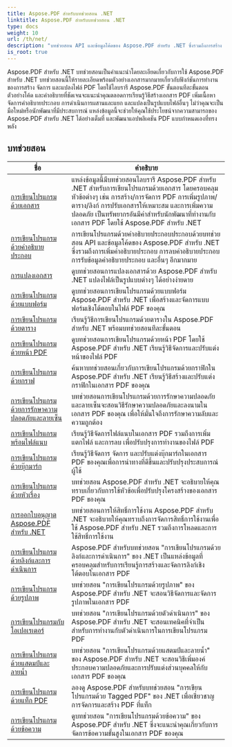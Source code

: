 ```yaml
---
title: Aspose.PDF สำหรับบทช่วยสอน .NET
linktitle: Aspose.PDF สำหรับบทช่วยสอน .NET
type: docs
weight: 10
url: /th/net/
description: "บทช่วยสอน API และข้อมูลโค้ดของ Aspose.PDF สำหรับ .NET ซึ่งรวมถึงการสร้าง การแก้ไข การแปลง การพิมพ์ และการใช้คุณสมบัติอื่นๆ อีกมากมายในการประมวลผลเอกสาร PDF"
is_root: true
---
```


Aspose.PDF สำหรับ .NET บทช่วยสอนเป็นคำแนะนำโดยละเอียดเกี่ยวกับการใช้ Aspose.PDF สำหรับ .NET บทช่วยสอนนี้ให้รายละเอียดพร้อมตัวอย่างเอกสารมากมายเกี่ยวกับฟังก์ชันการทำงานของการสร้าง จัดการ และแปลงไฟล์ PDF โดยใช้ไลบรารี Aspose.PDF ขั้นตอนทีละขั้นตอน ตัวอย่างโค้ด และคำอธิบายที่ชัดเจนจะแนะนำคุณตลอดการเรียนรู้วิธีสร้างเอกสาร PDF เพิ่มเนื้อหา จัดการคำอธิบายประกอบ การดำเนินการผสานและแยก และแปลงเป็นรูปแบบไฟล์อื่นๆ ไม่ว่าคุณจะเป็นมือใหม่หรือนักพัฒนาที่มีประสบการณ์ แหล่งข้อมูลนี้จะช่วยให้คุณใช้ประโยชน์จากความสามารถของ Aspose.PDF สำหรับ .NET ได้อย่างเต็มที่ และพัฒนาแอปพลิเคชัน PDF แบบกำหนดเองที่ทรงพลัง

## บทช่วยสอน
| ชื่อ | คำอธิบาย |
| --- | --- | 
| [การเขียนโปรแกรมด้วยเอกสาร](./programming-with-document/) | แหล่งข้อมูลนี้มีบทช่วยสอนไลบรารี Aspose.PDF สำหรับ .NET สำหรับการเขียนโปรแกรมด้วยเอกสาร โดยครอบคลุมหัวข้อต่างๆ เช่น การสร้าง/การจัดการ PDF การเพิ่มรูปภาพ/ตาราง/ลิงก์ การปรับเอกสารให้เหมาะสม และการเพิ่มความปลอดภัย เป็นทรัพยากรอันมีค่าสำหรับนักพัฒนาที่ทำงานกับเอกสาร PDF โดยใช้ Aspose.PDF สำหรับ .NET |
| [การเขียนโปรแกรมด้วยคำอธิบายประกอบ](./annotations/) | การเขียนโปรแกรมด้วยคำอธิบายประกอบประกอบด้วยบทช่วยสอน API และข้อมูลโค้ดของ Aspose.PDF สำหรับ .NET ซึ่งรวมถึงการเพิ่มคำอธิบายประกอบ การลบคำอธิบายประกอบ การรับข้อมูลคำอธิบายประกอบ และอื่นๆ อีกมากมาย |  
| [การแปลงเอกสาร](./document-conversion/) | ดูบทช่วยสอนการแปลงเอกสารด้วย Aspose.PDF สำหรับ .NET แปลงไฟล์เป็นรูปแบบต่างๆ ได้อย่างง่ายดาย |
| [การเขียนโปรแกรมด้วยแบบฟอร์ม](./programming-with-forms/) | ดูบทช่วยสอนการเขียนโปรแกรมด้วยแบบฟอร์ม Aspose.PDF สำหรับ .NET เพื่อสร้างและจัดการแบบฟอร์มเชิงโต้ตอบในไฟล์ PDF ของคุณ |
| [การเขียนโปรแกรมด้วยตาราง](./programming-with-tables/) | เรียนรู้วิธีการเขียนโปรแกรมด้วยตารางใน Aspose.PDF สำหรับ .NET พร้อมบทช่วยสอนทีละขั้นตอน | 
| [การเขียนโปรแกรมด้วยหน้า PDF](./programming-with-pdf-pages/) | ดูบทช่วยสอนการเขียนโปรแกรมด้วยหน้า PDF โดยใช้ Aspose.PDF สำหรับ .NET เรียนรู้วิธีจัดการและปรับแต่งหน้าของไฟล์ PDF |
| [การเขียนโปรแกรมด้วยกราฟ](./programming-with-graphs/) | ค้นหาบทช่วยสอนเกี่ยวกับการเขียนโปรแกรมด้วยกราฟิกใน Aspose.PDF สำหรับ .NET เรียนรู้วิธีสร้างและปรับแต่งกราฟิกในเอกสาร PDF ของคุณ |
| [การเขียนโปรแกรมด้วยการรักษาความปลอดภัยและลายเซ็น](./programming-with-security-and-signatures/) | บทช่วยสอนการเขียนโปรแกรมด้วยการรักษาความปลอดภัยและลายเซ็นจะสอนวิธีรักษาความปลอดภัยและลงนามในเอกสาร PDF ของคุณ เพื่อให้มั่นใจถึงการรักษาความลับและความถูกต้อง |
| [การเขียนโปรแกรมพร้อมไฟล์แนบ](./programming-with-attachments/) | เรียนรู้วิธีจัดการไฟล์แนบในเอกสาร PDF รวมถึงการเพิ่ม แตกไฟล์ และการลบ เพื่อปรับปรุงการทำงานของไฟล์ PDF |
| [การเขียนโปรแกรมด้วยบุ๊กมาร์ก](./programming-with-bookmarks/) | เรียนรู้วิธีจัดการ จัดการ และปรับแต่งบุ๊กมาร์กในเอกสาร PDF ของคุณเพื่อการนำทางที่ดีขึ้นและปรับปรุงประสบการณ์ผู้ใช้ |
| [การเขียนโปรแกรมด้วยหัวเรื่อง](./programming-with-headings/) | บทช่วยสอน Aspose.PDF สำหรับ .NET จะอธิบายให้คุณทราบเกี่ยวกับการใช้หัวข้อเพื่อปรับปรุงโครงสร้างของเอกสาร PDF ของคุณ |
| [การออกใบอนุญาต Aspose.PDF สำหรับ .NET](./licensing-aspose-pdf/) | บทช่วยสอนการให้สิทธิ์การใช้งาน Aspose.PDF สำหรับ .NET จะอธิบายให้คุณทราบถึงการจัดการสิทธิ์การใช้งานเพื่อใช้ Aspose.PDF สำหรับ .NET รวมถึงการโหลดและการใช้สิทธิ์การใช้งาน |
| [การเขียนโปรแกรมด้วยลิงก์และการดำเนินการ](./programming-with-links-and-actions/) | Aspose.PDF สำหรับบทช่วยสอน "การเขียนโปรแกรมด้วยลิงก์และการดำเนินการ" ของ .NET เป็นแหล่งข้อมูลที่ครอบคลุมสำหรับการเรียนรู้การสร้างและจัดการลิงก์เชิงโต้ตอบในเอกสาร PDF |
| [การเขียนโปรแกรมด้วยรูปภาพ](./programming-with-images/) | บทช่วยสอน "การเขียนโปรแกรมด้วยรูปภาพ" ของ Aspose.PDF สำหรับ .NET จะสอนวิธีจัดการและจัดการรูปภาพในเอกสาร PDF |
| [การเขียนโปรแกรมกับโอเปอเรเตอร์](./programming-with-operators/) | บทช่วยสอน "การเขียนโปรแกรมด้วยตัวดำเนินการ" ของ Aspose.PDF สำหรับ .NET จะสอนเทคนิคที่จำเป็นสำหรับการทำงานกับตัวดำเนินการในการเขียนโปรแกรม PDF |
| [การเขียนโปรแกรมด้วยแสตมป์และลายน้ำ](./programming-with-stamps-and-watermarks/) | บทช่วยสอน "การเขียนโปรแกรมด้วยแสตมป์และลายน้ำ" ของ Aspose.PDF สำหรับ .NET จะสอนวิธีเพิ่มองค์ประกอบความปลอดภัยและการปรับแต่งส่วนบุคคลให้กับเอกสาร PDF ของคุณ |
| [การเขียนโปรแกรมด้วยแท็ก PDF](./programming-with-tagged-pdf/) | ลองดู Aspose.PDF สำหรับบทช่วยสอน "การเขียนโปรแกรมด้วย Tagged PDF" ของ .NET เพื่อเชี่ยวชาญการจัดการและสร้าง PDF ที่แท็ก |
| [การเขียนโปรแกรมด้วยข้อความ](./programming-with-text/) | ดูบทช่วยสอน "การเขียนโปรแกรมด้วยข้อความ" ของ Aspose.PDF สำหรับ .NET ซึ่งจะแนะนำคุณเกี่ยวกับการจัดการข้อความขั้นสูงในเอกสาร PDF ของคุณ |